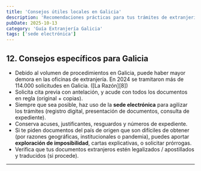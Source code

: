 ```yaml
---
title: 'Consejos útiles locales en Galicia'
description: 'Recomendaciones prácticas para tus trámites de extranjería en Galicia.'
pubDate: 2025-10-13
category: 'Guía Extranjería Galicia'
tags: ['sede electrónica']
---
```


## 12. Consejos específicos para Galicia

- Debido al volumen de procedimientos en Galicia, puede haber mayor demora en las oficinas de extranjería. En 2024 se tramitaron más de 114.000 solicitudes en Galicia. ([La Razón][8])
- Solicita cita previa con antelación, y acude con todos los documentos en regla (original + copias).
- Siempre que sea posible, haz uso de la **sede electrónica** para agilizar los trámites (registro digital, presentación de documentos, consulta de expediente).
- Conserva acuses, justificantes, resguardos y números de expediente.
- Si te piden documentos del país de origen que son difíciles de obtener (por razones geográficas, institucionales o pandemia), puedes aportar **exploración de imposibilidad**, cartas explicativas, o solicitar prórrogas.
- Verifica que tus documentos extranjeros estén legalizados / apostillados y traducidos (si procede).

---
